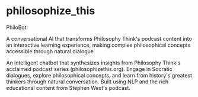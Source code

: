 # philosophize_this
PhiloBot: 

A conversational AI that transforms Philosophy Think's podcast content into an interactive learning experience, making complex philosophical concepts accessible through natural dialogue

An intelligent chatbot that synthesizes insights from Philosophy Think's acclaimed podcast series (philosophizethis.org). Engage in Socratic dialogues, explore philosophical concepts, and learn from history's greatest thinkers through natural conversation. Built using NLP and the rich educational content from Stephen West's podcast.
